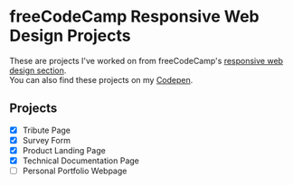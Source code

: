 # freeCodeCamp Responsive Web Design Projects

These are projects I've worked on from freeCodeCamp's [responsive web design section](https://www.freecodecamp.org/learn/responsive-web-design/).\
You can also find these projects on my [Codepen](https://codepen.io/asadmoosvi).

## Projects
- [x] Tribute Page
- [x] Survey Form
- [x] Product Landing Page
- [x] Technical Documentation Page
- [ ] Personal Portfolio Webpage
